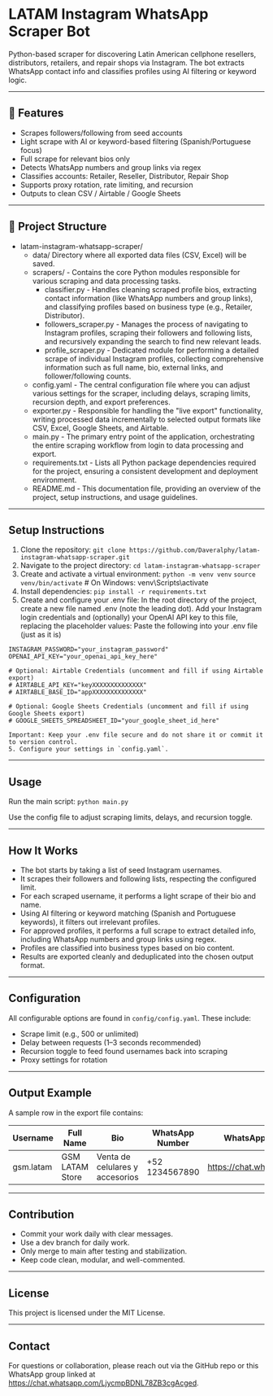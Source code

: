# LATAM Instagram WhatsApp Scraper Bot

Python-based scraper for discovering Latin American cellphone resellers, distributors, retailers, and repair shops via Instagram. The bot extracts WhatsApp contact info and classifies profiles using AI filtering or keyword logic.

---

## 🚀 Features

- Scrapes followers/following from seed accounts  
- Light scrape with AI or keyword-based filtering (Spanish/Portuguese focus)  
- Full scrape for relevant bios only  
- Detects WhatsApp numbers and group links via regex  
- Classifies accounts: Retailer, Reseller, Distributor, Repair Shop  
- Supports proxy rotation, rate limiting, and recursion  
- Outputs to clean CSV / Airtable / Google Sheets  

---

## 📁 Project Structure

- latam-instagram-whatsapp-scraper/
  - data/ Directory where all exported data files (CSV, Excel) will be saved.
  - scrapers/ - Contains the core Python modules responsible for various scraping and data processing tasks.
    - classifier.py - Handles cleaning scraped profile bios, extracting contact information (like WhatsApp numbers and group links), and classifying profiles based on business type (e.g., Retailer, Distributor).
    - followers_scraper.py - Manages the process of navigating to Instagram profiles, scraping their followers and following lists, and recursively expanding the search to find new relevant leads.
    - profile_scraper.py - Dedicated module for performing a detailed scrape of individual Instagram profiles, collecting comprehensive information such as full name, bio, external links, and follower/following counts.
  - config.yaml - The central configuration file where you can adjust various settings for the scraper, including delays, scraping limits, recursion depth, and export preferences.
  - exporter.py - Responsible for handling the "live export" functionality, writing processed data incrementally to selected output formats like CSV, Excel, Google Sheets, and Airtable.
  - main.py - The primary entry point of the application, orchestrating the entire scraping workflow from login to data processing and export.
  - requirements.txt - Lists all Python package dependencies required for the project, ensuring a consistent development and deployment environment.
  - README.md - This documentation file, providing an overview of the project, setup instructions, and usage guidelines.

---

## Setup Instructions

1. Clone the repository:
`git clone https://github.com/Daveralphy/latam-instagram-whatsapp-scraper.git`
2. Navigate to the project directory:
`cd latam-instagram-whatsapp-scraper`
3. Create and activate a virtual environment:
`python -m venv venv`
`source venv/bin/activate` # On Windows: venv\Scripts\activate
4. Install dependencies:
`pip install -r requirements.txt`
5. Create and configure your .env file:
In the root directory of the project, create a new file named .env (note the leading dot).
Add your Instagram login credentials and (optionally) your OpenAI API key to this file, replacing the placeholder values:
Paste the following into your .env file (just as it is)

```INSTAGRAM_USERNAME="your_instagram_username"
INSTAGRAM_PASSWORD="your_instagram_password"
OPENAI_API_KEY="your_openai_api_key_here"

# Optional: Airtable Credentials (uncomment and fill if using Airtable export)
# AIRTABLE_API_KEY="keyXXXXXXXXXXXXXX"
# AIRTABLE_BASE_ID="appXXXXXXXXXXXXXX"

# Optional: Google Sheets Credentials (uncomment and fill if using Google Sheets export)
# GOOGLE_SHEETS_SPREADSHEET_ID="your_google_sheet_id_here"

Important: Keep your .env file secure and do not share it or commit it to version control.
5. Configure your settings in `config.yaml`.
```
---

## Usage

Run the main script:
`python main.py`

Use the config file to adjust scraping limits, delays, and recursion toggle.

---

## How It Works

- The bot starts by taking a list of seed Instagram usernames.
- It scrapes their followers and following lists, respecting the configured limit.
- For each scraped username, it performs a light scrape of their bio and name.
- Using AI filtering or keyword matching (Spanish and Portuguese keywords), it filters out irrelevant profiles.
- For approved profiles, it performs a full scrape to extract detailed info, including WhatsApp numbers and group links using regex.
- Profiles are classified into business types based on bio content.
- Results are exported cleanly and deduplicated into the chosen output format.

---

## Configuration

All configurable options are found in `config/config.yaml`. These include:

- Scrape limit (e.g., 500 or unlimited)
- Delay between requests (1–3 seconds recommended)
- Recursion toggle to feed found usernames back into scraping
- Proxy settings for rotation

---

## Output Example

A sample row in the export file contains:

| Username       | Full Name       | Bio                         | WhatsApp Number | WhatsApp Group Link          | Type        | Region    | Follower Count | Profile URL                         | External Link          |
|----------------|-----------------|-----------------------------|-----------------|-----------------------------|-------------|-----------|----------------|------------------------------------|------------------------|
| gsm.latam      | GSM LATAM Store | Venta de celulares y accesorios | +52 1234567890  | https://chat.whatsapp.com/abc | Retailer    | Mexico    | 15000          | https://instagram.com/gsm.latam    | https://gsmstore.com   |

---

## Contribution

- Commit your work daily with clear messages.
- Use a dev branch for daily work.
- Only merge to main after testing and stabilization.
- Keep code clean, modular, and well-commented.

---

## License

This project is licensed under the MIT License.

---

## Contact

For questions or collaboration, please reach out via the GitHub repo or this WhatsApp group linked at https://chat.whatsapp.com/LjycmpBDNL78ZB3cgAcged.
